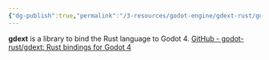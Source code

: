 ```yaml
---
{"dg-publish":true,"permalink":"/3-resources/godot-engine/gdext-rust/gdext-rust/","pinned":true,"created":"2024-04-14T18:11:04.889+02:00","updated":"2024-04-17T18:39:50.543+02:00"}
---
```



**gdext** is a library to bind the Rust language to Godot 4. [GitHub - godot-rust/gdext: Rust bindings for Godot 4](https://github.com/godot-rust/gdext)

